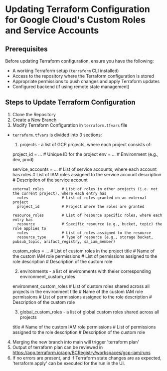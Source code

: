 # Updating Terraform Configuration for Google Cloud's Custom Roles and Service Accounts

## Prerequisites
Before updating Terraform configuration, ensure you have the following:

- A working Terraform setup (`terraform` CLI installed)
- Access to the repository where the Terraform configuration is stored
- Appropriate permissions to push changes and apply Terraform updates
- Configured backend (if using remote state management)

## Steps to Update Terraform Configuration

1. Clone the Repository
2. Create a New Branch
3. Modify Terraform Configuration in `terraform.tfvars` file

- `terraform.tfvars` is divided into 3 sections:

  1) projects -  a list of GCP projects, where each project consists of:


    project_id       = ...  # Unique ID for the project
    env              = ...  # Environment (e.g., dev, prod)

    service_accounts = ...  # List of service accounts, where each account has
      roles                 # List of IAM roles assigned to the service account
      description           # Description of the service account

      external_roles        # List of roles in other projects (i.e. not the current project), where each entry has
        roles               # List of roles granted on an external project
        project_id          # Project where the roles are granted

      resource_roles        # List of resource specific roles, where each entry has
        resource            # Specific resource (e.g., bucket, topic) the role applies to
        roles               # List of roles assigned to the resource
        resource_type       # Type of resource (e.g., storage bucket, pubsub_topic, arifact_registry, sa_iam_member)

    custom_roles     = ...  # List of custom roles in the project
      title                 # Name of the custom IAM role
      permissions           # List of permissions assigned to the role
      description           # Description of the custom role



  2) environments - a list of environments with theier corresponding environment_custom_roles

    environment_custom_roles   # List of custom roles shared across all projects in the environment
      title                    # Name of the custom IAM role
      permissions              # List of permissions assigned to the role
      description              # Description of the custom role

  3) global_custom_roles -  a list of global custom roles shared across all projects

    title                 # Name of the custom IAM role
    permissions           # List of permissions assigned to the role
    description           # Description of the custom role
4. Merging the new branch into main will trigger 'terraform plan'
5. Output of terraform plan can be reviewed in https://app.terraform.io/app/BCRegistry/workspaces/gcp-iam/runs
6. If no errors are present, and if Terraform state changes are as expected, 'terraform apply' can be executed for the run in the UI.
